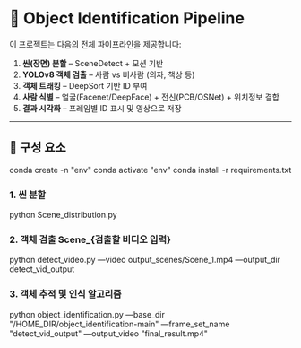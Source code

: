 # 🎥 Object Identification Pipeline

이 프로젝트는 다음의 전체 파이프라인을 제공합니다:

1. **씬(장면) 분할** – SceneDetect + 모션 기반
2. **YOLOv8 객체 검출** – 사람 vs 비사람 (의자, 책상 등)
3. **객체 트래킹** – DeepSort 기반 ID 부여
4. **사람 식별** – 얼굴(Facenet/DeepFace) + 전신(PCB/OSNet) + 위치정보 결합
5. **결과 시각화** – 프레임별 ID 표시 및 영상으로 저장

---

## 🧩 구성 요소
conda create -n "env"
conda activate "env"
conda install -r requirements.txt
### 1. 씬 분할
python Scene_distribution.py
### 2. 객체 검출 Scene_{검출할 비디오 입력}
python detect_video.py  —video output_scenes/Scene_1.mp4 —output_dir detect_vid_output
### 3. 객체 추적 및 인식 알고리즘
python object_identification.py   —base_dir "/HOME_DIR/object_identification-main"   —frame_set_name "detect_vid_output"   —output_video "final_result.mp4"



